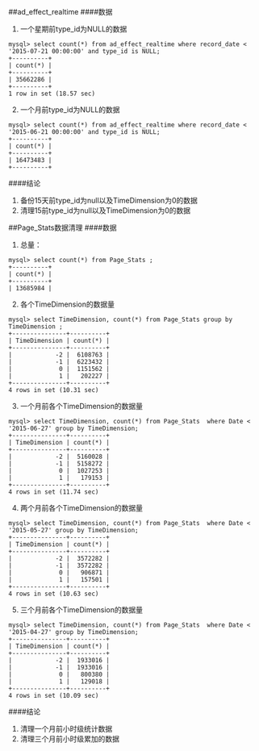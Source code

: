 ##ad_effect_realtime
####数据
1. 一个星期前type_id为NULL的数据
```
mysql> select count(*) from ad_effect_realtime where record_date < '2015-07-21 00:00:00' and type_id is NULL;  
+----------+
| count(*) |
+----------+
| 35662286 |
+----------+
1 row in set (18.57 sec)
```
2. 一个月前type_id为NULL的数据
```
mysql> select count(*) from ad_effect_realtime where record_date < '2015-06-21 00:00:00' and type_id is NULL;   
+----------+
| count(*) |
+----------+
| 16473483 |
+----------+
```

####结论
1. 备份15天前type_id为null以及TimeDimension为0的数据
2. 清理15前type_id为null以及TimeDimension为0的数据

##Page_Stats数据清理
####数据
1. 总量：
```
mysql> select count(*) from Page_Stats ;                      
+----------+
| count(*) |
+----------+
| 13685984 |
```
2. 各个TimeDimension的数据量
```
mysql> select TimeDimension, count(*) from Page_Stats group by TimeDimension ;                            
+---------------+----------+
| TimeDimension | count(*) |
+---------------+----------+
|            -2 |  6108763 |
|            -1 |  6223432 |
|             0 |  1151562 |
|             1 |   202227 |
+---------------+----------+
4 rows in set (10.31 sec)
```
3. 一个月前各个TimeDimension的数据量
```
mysql> select TimeDimension, count(*) from Page_Stats  where Date < '2015-06-27' group by TimeDimension;                                           
+---------------+----------+
| TimeDimension | count(*) |
+---------------+----------+
|            -2 |  5160028 |
|            -1 |  5158272 |
|             0 |  1027253 |
|             1 |   179153 |
+---------------+----------+
4 rows in set (11.74 sec)
```
4. 两个月前各个TimeDimension的数据量
```
mysql> select TimeDimension, count(*) from Page_Stats  where Date < '2015-05-27' group by TimeDimension;           
+---------------+----------+
| TimeDimension | count(*) |
+---------------+----------+
|            -2 |  3572282 |
|            -1 |  3572282 |
|             0 |   906871 |
|             1 |   157501 |
+---------------+----------+
4 rows in set (10.63 sec)
```
5. 三个月前各个TimeDimension的数据量
```
mysql> select TimeDimension, count(*) from Page_Stats  where Date < '2015-04-27' group by TimeDimension; 
+---------------+----------+
| TimeDimension | count(*) |
+---------------+----------+
|            -2 |  1933016 |
|            -1 |  1933016 |
|             0 |   800380 |
|             1 |   129018 |
+---------------+----------+
4 rows in set (10.09 sec)
```

####结论
1. 清理一个月前小时级统计数据
2. 清理三个月前小时级累加的数据